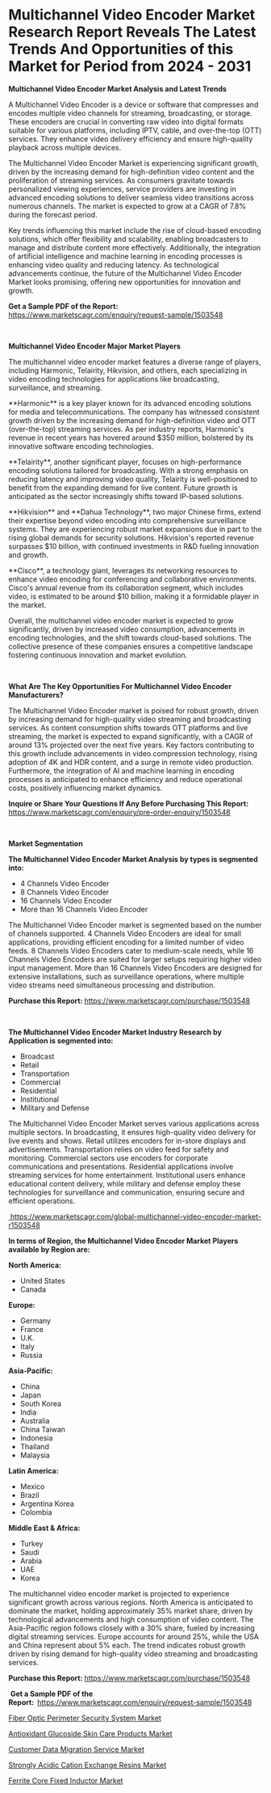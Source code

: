 <p><h1>Multichannel Video Encoder Market Research Report Reveals The Latest Trends And Opportunities of this Market for Period from 2024 - 2031</h1></p><p><strong>Multichannel Video Encoder Market Analysis and Latest Trends</strong></p>
<p><p>A Multichannel Video Encoder is a device or software that compresses and encodes multiple video channels for streaming, broadcasting, or storage. These encoders are crucial in converting raw video into digital formats suitable for various platforms, including IPTV, cable, and over-the-top (OTT) services. They enhance video delivery efficiency and ensure high-quality playback across multiple devices.</p><p>The Multichannel Video Encoder Market is experiencing significant growth, driven by the increasing demand for high-definition video content and the proliferation of streaming services. As consumers gravitate towards personalized viewing experiences, service providers are investing in advanced encoding solutions to deliver seamless video transitions across numerous channels. The market is expected to grow at a CAGR of 7.8% during the forecast period. </p><p>Key trends influencing this market include the rise of cloud-based encoding solutions, which offer flexibility and scalability, enabling broadcasters to manage and distribute content more effectively. Additionally, the integration of artificial intelligence and machine learning in encoding processes is enhancing video quality and reducing latency. As technological advancements continue, the future of the Multichannel Video Encoder Market looks promising, offering new opportunities for innovation and growth.</p></p>
<p><strong>Get a Sample PDF of the Report:&nbsp;</strong> <a href="https://www.marketscagr.com/enquiry/request-sample/1503548?utm_campaign=1743&utm_medium=2&utm_source=Github&utm_content=ia&utm_term=08122024&utm_id=multichannel-video-encoder">https://www.marketscagr.com/enquiry/request-sample/1503548</a></p>
<p>&nbsp;</p>
<p><strong>Multichannel Video Encoder Major Market Players</strong></p>
<p><p>The multichannel video encoder market features a diverse range of players, including Harmonic, Telairity, Hikvision, and others, each specializing in video encoding technologies for applications like broadcasting, surveillance, and streaming. </p><p>**Harmonic** is a key player known for its advanced encoding solutions for media and telecommunications. The company has witnessed consistent growth driven by the increasing demand for high-definition video and OTT (over-the-top) streaming services. As per industry reports, Harmonic's revenue in recent years has hovered around $350 million, bolstered by its innovative software encoding technologies.</p><p>**Telairity**, another significant player, focuses on high-performance encoding solutions tailored for broadcasting. With a strong emphasis on reducing latency and improving video quality, Telairity is well-positioned to benefit from the expanding demand for live content. Future growth is anticipated as the sector increasingly shifts toward IP-based solutions.</p><p>**Hikvision** and **Dahua Technology**, two major Chinese firms, extend their expertise beyond video encoding into comprehensive surveillance systems. They are experiencing robust market expansions due in part to the rising global demands for security solutions. Hikvision's reported revenue surpasses $10 billion, with continued investments in R&D fueling innovation and growth.</p><p>**Cisco**, a technology giant, leverages its networking resources to enhance video encoding for conferencing and collaborative environments. Cisco's annual revenue from its collaboration segment, which includes video, is estimated to be around $10 billion, making it a formidable player in the market.</p><p>Overall, the multichannel video encoder market is expected to grow significantly, driven by increased video consumption, advancements in encoding technologies, and the shift towards cloud-based solutions. The collective presence of these companies ensures a competitive landscape fostering continuous innovation and market evolution.</p></p>
<p>&nbsp;</p>
<p><strong>What Are The Key Opportunities For Multichannel Video Encoder Manufacturers?</strong></p>
<p><p>The Multichannel Video Encoder market is poised for robust growth, driven by increasing demand for high-quality video streaming and broadcasting services. As content consumption shifts towards OTT platforms and live streaming, the market is expected to expand significantly, with a CAGR of around 13% projected over the next five years. Key factors contributing to this growth include advancements in video compression technology, rising adoption of 4K and HDR content, and a surge in remote video production. Furthermore, the integration of AI and machine learning in encoding processes is anticipated to enhance efficiency and reduce operational costs, positively influencing market dynamics.</p></p>
<p><strong>Inquire or Share Your Questions If Any Before Purchasing This Report:</strong> <a href="https://www.marketscagr.com/enquiry/pre-order-enquiry/1503548?utm_campaign=1743&utm_medium=2&utm_source=Github&utm_content=ia&utm_term=08122024&utm_id=multichannel-video-encoder">https://www.marketscagr.com/enquiry/pre-order-enquiry/1503548</a></p>
<p>&nbsp;</p>
<p><strong>Market Segmentation</strong></p>
<p><strong>The Multichannel Video Encoder Market Analysis by types is segmented into:</strong></p>
<p><ul><li>4 Channels Video Encoder</li><li>8 Channels Video Encoder</li><li>16 Channels Video Encoder</li><li>More than 16 Channels Video Encoder</li></ul></p>
<p><p>The Multichannel Video Encoder market is segmented based on the number of channels supported. 4 Channels Video Encoders are ideal for small applications, providing efficient encoding for a limited number of video feeds. 8 Channels Video Encoders cater to medium-scale needs, while 16 Channels Video Encoders are suited for larger setups requiring higher video input management. More than 16 Channels Video Encoders are designed for extensive installations, such as surveillance operations, where multiple video streams need simultaneous processing and distribution.</p></p>
<p><strong>Purchase this Report:&nbsp;</strong><a href="https://www.marketscagr.com/purchase/1503548?utm_campaign=1743&utm_medium=2&utm_source=Github&utm_content=ia&utm_term=08122024&utm_id=multichannel-video-encoder">https://www.marketscagr.com/purchase/1503548</a></p>
<p>&nbsp;</p>
<p><strong>The Multichannel Video Encoder Market Industry Research by Application is segmented into:</strong></p>
<p><ul><li>Broadcast</li><li>Retail</li><li>Transportation</li><li>Commercial</li><li>Residential</li><li>Institutional</li><li>Military and Defense</li></ul></p>
<p><p>The Multichannel Video Encoder Market serves various applications across multiple sectors. In broadcasting, it ensures high-quality video delivery for live events and shows. Retail utilizes encoders for in-store displays and advertisements. Transportation relies on video feed for safety and monitoring. Commercial sectors use encoders for corporate communications and presentations. Residential applications involve streaming services for home entertainment. Institutional users enhance educational content delivery, while military and defense employ these technologies for surveillance and communication, ensuring secure and efficient operations.</p></p>
<p><a href="https://www.marketscagr.com/global-multichannel-video-encoder-market-r1503548?utm_campaign=1743&utm_medium=2&utm_source=Github&utm_content=ia&utm_term=08122024&utm_id=multichannel-video-encoder">&nbsp;https://www.marketscagr.com/global-multichannel-video-encoder-market-r1503548</a></p>
<p><strong>In terms of Region, the Multichannel Video Encoder Market Players available by Region are:</strong></p>
<p>
    <p> <strong> North America: </strong>
        <ul>
            <li>United States</li>
            <li>Canada</li>
        </ul>
        </p> 
    <p> <strong> Europe: </strong>
        <ul>
            <li>Germany</li>
            <li>France</li>
            <li>U.K.</li>
            <li>Italy</li>
            <li>Russia</li>
        </ul>
        </p> 
    <p> <strong> Asia-Pacific: </strong>
        <ul>
            <li>China</li>
            <li>Japan</li>
            <li>South Korea</li>
            <li>India</li>
            <li>Australia</li>
            <li>China Taiwan</li>
            <li>Indonesia</li>
            <li>Thailand</li>
            <li>Malaysia</li>
        </ul>
        </p> 
    <p> <strong> Latin America: </strong>
        <ul>
            <li>Mexico</li>
            <li>Brazil</li>
            <li>Argentina Korea</li>
            <li>Colombia</li>
        </ul>
        </p> 
    <p> <strong> Middle East & Africa: </strong>
        <ul>
            <li>Turkey</li>
            <li>Saudi</li>
            <li>Arabia</li>
            <li>UAE</li>
            <li>Korea</li>
        </ul>
    </p>
    </p>
<p><p>The multichannel video encoder market is projected to experience significant growth across various regions. North America is anticipated to dominate the market, holding approximately 35% market share, driven by technological advancements and high consumption of video content. The Asia-Pacific region follows closely with a 30% share, fueled by increasing digital streaming services. Europe accounts for around 25%, while the USA and China represent about 5% each. The trend indicates robust growth driven by rising demand for high-quality video streaming and broadcasting services.</p></p>
<p><strong>Purchase this Report: </strong><a href="https://www.marketscagr.com/purchase/1503548?utm_campaign=1743&utm_medium=2&utm_source=Github&utm_content=ia&utm_term=08122024&utm_id=multichannel-video-encoder">https://www.marketscagr.com/purchase/1503548</a></p>
<p>&nbsp;<strong>Get a Sample PDF of the Report:&nbsp;&nbsp;</strong><a href="https://www.marketscagr.com/enquiry/request-sample/1503548?utm_campaign=1743&utm_medium=2&utm_source=Github&utm_content=ia&utm_term=08122024&utm_id=multichannel-video-encoder">https://www.marketscagr.com/enquiry/request-sample/1503548</a></p>
<p><strong></strong></p>
<p><p><a href="https://www.linkedin.com/pulse/fiber-optic-perimeter-security-system-market-scopegrowingat-r4yrf?utm_campaign=1743&utm_medium=2&utm_source=Github&utm_content=ia&utm_term=08122024&utm_id=multichannel-video-encoder">Fiber Optic Perimeter Security System Market</a></p><p><a href="https://www.linkedin.com/pulse/key-trends-driving-antioxidant-glucoside-skin-care-products-9gyne?utm_campaign=1743&utm_medium=2&utm_source=Github&utm_content=ia&utm_term=08122024&utm_id=multichannel-video-encoder">Antioxidant Glucoside Skin Care Products Market</a></p><p><a href="https://github.com/marlanamarvn/Market-Research-Report-List-1/blob/main/customer-data-migration-service-market.md?utm_campaign=1743&utm_medium=2&utm_source=Github&utm_content=ia&utm_term=08122024&utm_id=multichannel-video-encoder">Customer Data Migration Service Market</a></p><p><a href="https://www.linkedin.com/pulse/strongly-acidic-cation-exchange-resins-market-report-ttrde?utm_campaign=1743&utm_medium=2&utm_source=Github&utm_content=ia&utm_term=08122024&utm_id=multichannel-video-encoder">Strongly Acidic Cation Exchange Resins Market</a></p><p><a href="https://www.linkedin.com/pulse/ferrite-core-fixed-inductor-industry-overview-2024--bejae?utm_campaign=1743&utm_medium=2&utm_source=Github&utm_content=ia&utm_term=08122024&utm_id=multichannel-video-encoder">Ferrite Core Fixed Inductor Market</a></p></p>